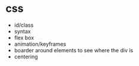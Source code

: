 # css

- id/class
- syntax
- flex box
- animation/keyframes
- boarder around elements to see where the div is
- centering

